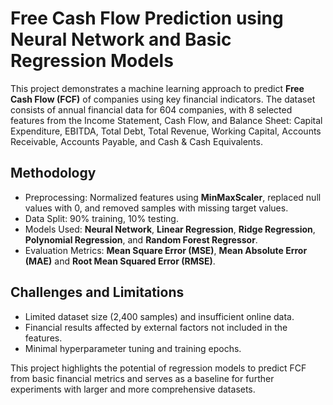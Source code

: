 # Free Cash Flow Prediction using Neural Network and Basic Regression Models

This project demonstrates a machine learning approach to predict **Free Cash Flow (FCF)** of companies using key financial indicators. The dataset consists of annual financial data for 604 companies, with 8 selected features from the Income Statement, Cash Flow, and Balance Sheet: Capital Expenditure, EBITDA, Total Debt, Total Revenue, Working Capital, Accounts Receivable, Accounts Payable, and Cash & Cash Equivalents.

## Methodology
- Preprocessing: Normalized features using **MinMaxScaler**, replaced null values with 0, and removed samples with missing target values.
- Data Split: 90% training, 10% testing.
- Models Used: **Neural Network**, **Linear Regression**, **Ridge Regression**, **Polynomial Regression**, and **Random Forest Regressor**.
- Evaluation Metrics: **Mean Square Error (MSE)**, **Mean Absolute Error (MAE)** and **Root Mean Squared Error (RMSE)**.

## Challenges and Limitations
- Limited dataset size (2,400 samples) and insufficient online data.
- Financial results affected by external factors not included in the features.
- Minimal hyperparameter tuning and training epochs.

This project highlights the potential of regression models to predict FCF from basic financial metrics and serves as a baseline for further experiments with larger and more comprehensive datasets.